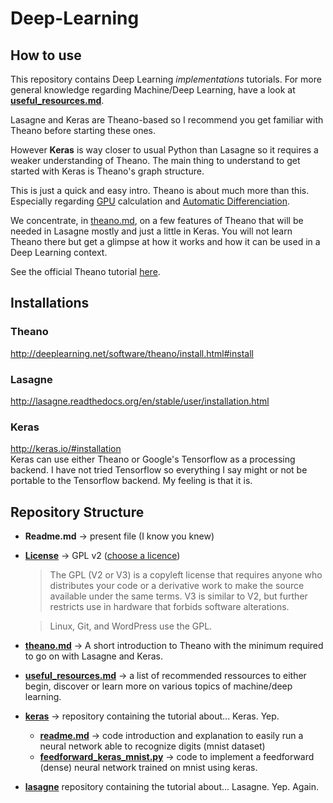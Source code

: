 # Deep-Learning


How to use
---

This repository contains Deep Learning *implementations* tutorials. For more general knowledge regarding Machine/Deep Learning, have a look at **[useful_resources.md](useful_resources.md)**. 

Lasagne and Keras are Theano-based so I recommend you get familiar with Theano before starting these ones.  

However **Keras** is way closer to usual Python than Lasagne so it requires a weaker understanding of Theano. The main thing to understand to get started with Keras is Theano's graph structure.


This is just a quick and easy intro. Theano is about much more than this. Especially regarding [GPU](http://deeplearning.net/software/theano/tutorial/using_gpu.html) calculation and [Automatic Differenciation](http://deeplearning.net/software/theano/tutorial/gradients.html).

We concentrate, in [theano.md](https://github.com/Vict0rSch/Deep-Learning/blob/master/theano.md), on a few features of Theano that will be needed in Lasagne mostly and just a little in Keras. You will not learn Theano there but get a glimpse at how it works and how it can be used in a Deep Learning context. 

See the official Theano tutorial [here](http://deeplearning.net/software/theano/tutorial/).


Installations
---

### Theano
<http://deeplearning.net/software/theano/install.html#install>

### Lasagne
<http://lasagne.readthedocs.org/en/stable/user/installation.html>

### Keras
<http://keras.io/#installation>  
Keras can use either Theano or Google's Tensorflow as a processing backend. I have not tried Tensorflow so everything I say might or not be portable to the Tensorflow backend. My feeling is that it is. 

Repository Structure
---

* **Readme.md** -> present file (I know you knew)

* **[License](license)** -> GPL v2 ([choose a licence](http://choosealicense.com/))

	> The GPL (V2 or V3) is a copyleft license that requires anyone who distributes your code or a derivative work to make the source available under the same terms. V3 is similar to V2, but further restricts use in hardware that forbids software alterations.

	> Linux, Git, and WordPress use the GPL. 
* **[theano.md](theano.md)** -> A short introduction to Theano with the minimum required to go on with Lasagne and Keras. 

*  **[useful_resources.md](useful_ressources.md)** -> a list of recommended ressources to either begin, discover or learn more on various topics of machine/deep learning.

* **[keras](keras)** -> repository containing the tutorial about... Keras. Yep. 

	* **[readme.md](keras/readme.md)** -> code introduction and explanation to easily run a neural network able to recognize digits (mnist dataset)
	* **[feedforward\_keras\_mnist.py](keras/feedforward_keras_mnist.py)** -> code to implement a feedforward (dense) neural network trained on mnist using keras.
	
* **[lasagne](lasagne)** repository containing the tutorial about... Lasagne. Yep. Again.